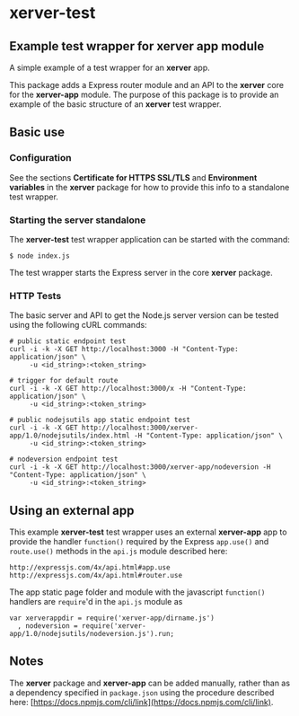 # xerver-test
## Example test wrapper for xerver app module
A simple example of a test wrapper for an **xerver** app.  

This package adds a Express router module and an API to the **xerver** core for the **xerver-app** module.  The purpose of this package is to provide an example of the basic structure of an **xerver** test wrapper.

## Basic use
### Configuration
See the sections **Certificate for HTTPS SSL/TLS** and **Environment variables** in the **xerver** package for how to provide this info to a standalone test wrapper.

### Starting the server standalone
The **xerver-test** test wrapper application can be started with the command:
```
$ node index.js
```
The test wrapper starts the Express server in the core **xerver** package.

### HTTP Tests
The basic server and API to get the Node.js server version can be tested using the following cURL commands:
```
# public static endpoint test
curl -i -k -X GET http://localhost:3000 -H "Content-Type: application/json" \
     -u <id_string>:<token_string>

# trigger for default route
curl -i -k -X GET http://localhost:3000/x -H "Content-Type: application/json" \
     -u <id_string>:<token_string>

# public nodejsutils app static endpoint test
curl -i -k -X GET http://localhost:3000/xerver-app/1.0/nodejsutils/index.html -H "Content-Type: application/json" \
     -u <id_string>:<token_string>

# nodeversion endpoint test
curl -i -k -X GET http://localhost:3000/xerver-app/nodeversion -H "Content-Type: application/json" \
     -u <id_string>:<token_string>
```

## Using an external app
This example **xerver-test** test wrapper uses an external **xerver-app** app to provide the handler `function()` required by the Express `app.use()` and `route.use()` methods in the `api.js` module described here:
```
http://expressjs.com/4x/api.html#app.use
http://expressjs.com/4x/api.html#router.use
```
The app static page folder and module with the javascript `function()` handlers are `require`'d in the `api.js` module as
```
var xerverappdir = require('xerver-app/dirname.js')
  , nodeversion = require('xerver-app/1.0/nodejsutils/nodeversion.js').run;
```

## Notes
The **xerver** package and **xerver-app** can be added manually, rather than as a dependency specified in `package.json` using the procedure described here: [https://docs.npmjs.com/cli/link](https://docs.npmjs.com/cli/link).
